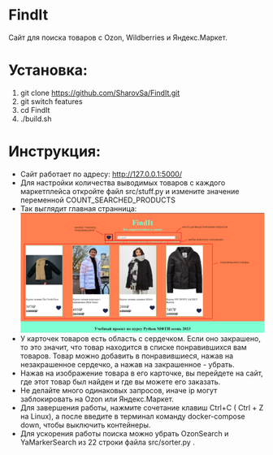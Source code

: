 # FindIt
Сайт для поиска товаров с Ozon, Wildberries и Яндекс.Маркет.
# Установка:
1. git clone https://github.com/SharovSa/FindIt.git
2. git switch features
3. cd FindIt
4. ./build.sh
# Инструкция:
- Сайт работает по адресу: http://127.0.0.1:5000/
- Для настройки количества выводимых товаров с каждого маркетплейса откройте файл src/stuff.py и измените значение переменной COUNT_SEARCHED_PRODUCTS
- Так выглядит главная странница: ![main_page](main_page.png)
- У карточек товаров есть область с сердечком. Если оно закрашено, то это значит, что товар находится в списке понравившихся вам товаров. Товар можно добавить в понравившиеся, нажав на незакрашенное сердечко, а нажав на закрашенное - убрать.
- Нажав на изображение товара в его карточке, вы перейдете на сайт, где этот товар был найден и где вы можете его заказать.
- Не делайте много одинаковых запросов, иначе ip могут заблокировать на Ozon или Яндекс.Маркет.
- Для завершения работы, нажмите сочетание клавиш Ctrl+C ( Ctrl + Z на Linux), а после введите в терминал команду docker-compose down, чтобы выключить контейнеры.
- Для ускорения работы поиска можно убрать OzonSearch и YaMarkerSearch из 22 строки файла src/sorter.py .
